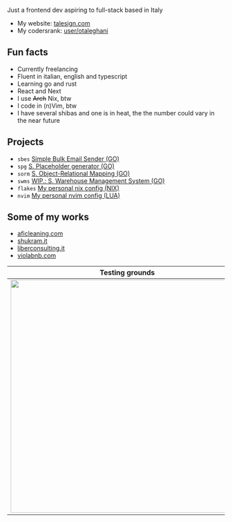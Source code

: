 Just a frontend dev aspiring to full-stack based in Italy

- My website: [talesign.com](https://talesign.com/)
- My codersrank: [user/otaleghani](https://profile.codersrank.io/user/otaleghani/)

## Fun facts

- Currently freelancing
- Fluent in italian, english and typescript
- Learning go and rust
- React and Next
- I use ~~Arch~~ Nix, btw
- I code in (n)Vim, btw
- I have several shibas and one is in heat, the the number could vary in the near future

## Projects

- `sbes`    [Simple Bulk Email Sender (GO)](https://github.com/otaleghani/sbes)
- `spg`     [S. Placeholder generator (GO)](https://github.com/otaleghani/spg)
- `sorm`    [S. Object-Relational Mapping (GO)](https://github.com/otaleghani/sorm)
- `swms`    [WIP.: S. Warehouse Management System (GO)](https://github.com/otaleghani/swms)
- `flakes`  [My personal nix config (NIX)](https://github.com/otaleghani/flakes)
- `nvim`    [My personal nvim config (LUA)](https://github.com/otaleghani/nvim)

## Some of my works

- [aficleaning.com](https://www.aficleaning.com/)
- [shukram.it](https://shukram.it/)
- [liberconsulting.it](https://liberconsulting.it/)
- [violabnb.com](https://violabnb.com/)

| Testing grounds                                                                                   |
| ------------------------------------------------------------------------------------------------- |
| <a href="http://51.44.8.209:8081/image"><img src="http://51.44.8.209:8081/image" width="540"></a> |

